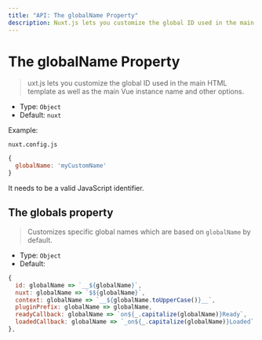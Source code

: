 ```yaml
---
title: "API: The globalName Property"
description: Nuxt.js lets you customize the global ID used in the main HTML template as well as the main Vue instance name and other options.
---
```


# The globalName Property

> uxt.js lets you customize the global ID used in the main HTML template as well as the main Vue instance name and other options.

- Type: `Object`
- Default: `nuxt`

Example:

`nuxt.config.js`

```js
{
  globalName: 'myCustomName'
}
```

It needs to be a valid JavaScript identifier.

## The globals property

> Customizes specific global names which are based on `globalName` by default.

- Type: `Object`
- Default:

```js
{
  id: globalName => `__${globalName}`,
  nuxt: globalName => `$${globalName}`,
  context: globalName => `__${globalName.toUpperCase()}__`,
  pluginPrefix: globalName => globalName,
  readyCallback: globalName => `on${_.capitalize(globalName)}Ready`,
  loadedCallback: globalName => `_on${_.capitalize(globalName)}Loaded`
},
```


